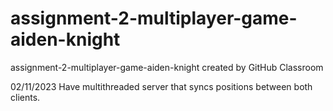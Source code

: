 # assignment-2-multiplayer-game-aiden-knight
assignment-2-multiplayer-game-aiden-knight created by GitHub Classroom

02/11/2023
Have multithreaded server that syncs positions between both clients.
